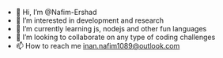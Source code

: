- 👋 Hi, I’m @Nafim-Ershad
- 👀 I’m interested in development and research
- 🌱 I’m currently learning js, nodejs and other fun languages
- 💞️ I’m looking to collaborate on any type of coding challenges
- 📫 How to reach me inan.nafim1089@outlook.com

<!---
Nafim-Ershad/Nafim-Ershad is a ✨ special ✨ repository because its `README.md` (this file) appears on your GitHub profile.
You can click the Preview link to take a look at your changes.
--->
